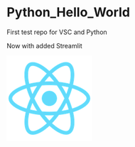 # Python_Hello_World
First test repo for VSC and Python

Now with added Streamlit

![Atom](atom.png "Text displayed on hover")



